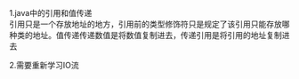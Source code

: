 1.java中的引用和值传递  
引用只是一个存放地址的地方，引用前的类型修饰符只是规定了该引用只能存放哪种类的地址。值传递传递数值是将数值复制进去，传递引用是将引用的地址复制进去

2.需要重新学习IO流